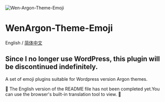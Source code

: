 ![Wen-Argon-Theme-Emoji](https://cdn.jsdelivr.net/gh/Andy17269/Wen-Argon-Theme-Emoji@master/image-2011.png)
# WenArgon-Theme-Emoji
English / [简体中文](README_en.md)

<h2>Since I no longer use WordPress, this plugin will be discontinued indefinitely.</h2>

A set of emoji plugins suitable for Wordpress version Argon themes.

🚧 The English version of the README file has not been completed yet.You can use the browser's built-in translation tool to view. 🚧
